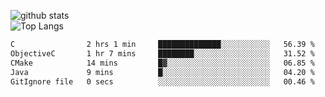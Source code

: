 ![github stats](https://github-readme-stats.vercel.app/api?username=AndreFerreira5&show_icons=true&theme=dark&count_private=true)
<br>
![Top Langs](https://github-readme-stats.vercel.app/api/top-langs/?username=AndreFerreira5&layout=compact&theme=dark)
<br>
<!--START_SECTION:waka-->

```txt
C                2 hrs 1 min     ██████████████░░░░░░░░░░░   56.39 %
ObjectiveC       1 hr 7 mins     ████████░░░░░░░░░░░░░░░░░   31.52 %
CMake            14 mins         █▓░░░░░░░░░░░░░░░░░░░░░░░   06.85 %
Java             9 mins          █░░░░░░░░░░░░░░░░░░░░░░░░   04.20 %
GitIgnore file   0 secs          ░░░░░░░░░░░░░░░░░░░░░░░░░   00.46 %
```

<!--END_SECTION:waka-->
